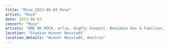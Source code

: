 ```yaml
---
title: "Muse_2023-06-03_Muse"
artist: "Muse"
date: 2023-06-03
concert: "Muse"
artists: "ONE OK ROCK, arlie, Highly Suspect, Benjamin Hav & Familien, Evanescence, Anna Kramer, Royal Blood, 311, Ary, Muse, Blæst"
location: "Stadion Wiener Neustadt"
location_details: "Wiener Neustadt, Austria"
---
```

